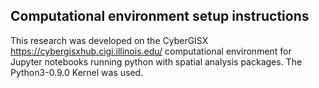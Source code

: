 ## Computational environment setup instructions

This research was developed on the CyberGISX <https://cybergisxhub.cigi.illinois.edu/> computational environment for Jupyter notebooks running python with spatial analysis packages.
The Python3-0.9.0 Kernel was used.
